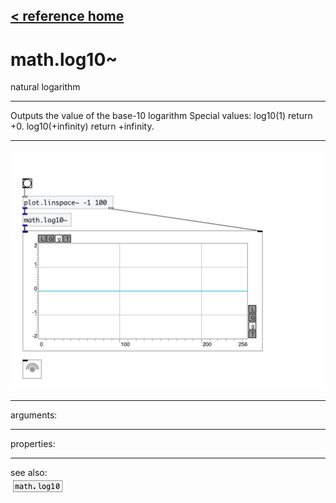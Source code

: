 [< reference home](index.html)
---

# math.log10~


natural logarithm

---

Outputs the value of the base-10 logarithm
Special values:
log10(1) return +0.
log10(+infinity) return +infinity.
<br>


---


![example](examples/math.log10~-example.jpg)

---
arguments:


---
properties:


---
see also:<br>
[![math.log10](img/object_math.log10.png)](math.log10.html)
